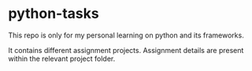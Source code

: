 # python-tasks
This repo is only for my personal learning on python and its frameworks.

It contains different assignment projects. 
Assignment details are present within the relevant project folder.
